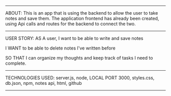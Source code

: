 ----
ABOUT:
This is an app that is using the backend to allow the user to take notes and save them.
The application frontend has already been created, using Api calls and routes for the backend to connect the two.

----
USER STORY:
AS A user, I want to be able to write and save notes

I WANT to be able to delete notes I've written before

SO THAT I can organize my thoughts and keep track of tasks I need to complete.


----
TECHNOLOGIES USED:
server.js, node, LOCAL PORT 3000, styles.css, db.json, npm, notes api, html, github

----

